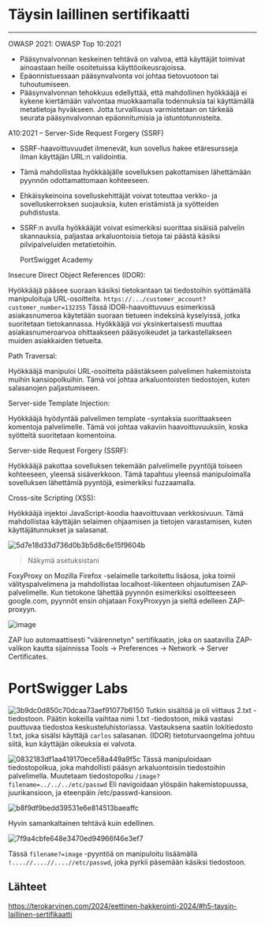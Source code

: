 # Täysin laillinen sertifikaatti
--------


OWASP 2021: OWASP Top 10:2021

- Pääsynvalvonnan keskeinen tehtävä on valvoa, että käyttäjät toimivat ainoastaan heille osoitetuissa käyttöoikeusrajoissa. 
- Epäonnistuessaan pääsynvalvonta voi johtaa tietovuotoon tai tuhoutumiseen.
- Pääsynvalvonnan tehokkuus edellyttää, että mahdollinen hyökkääjä ei kykene kiertämään valvontaa muokkaamalla todennuksia tai käyttämällä metatietoja hyväkseen. Jotta turvallisuus varmistetaan on tärkeää seurata pääsynvalvonnan epäonnitumisia ja istuntotunnisteita.


A10:2021 – Server-Side Request Forgery (SSRF)


- SSRF-haavoittuvuudet ilmenevät, kun sovellus hakee etäresursseja ilman käyttäjän URL:n validointia.
- Tämä mahdollistaa hyökkääjälle sovelluksen pakottamisen lähettämään pyynnön odottamattomaan kohteeseen.
- Ehkäisykeinoina sovelluskehittäjät voivat toteuttaa verkko- ja sovelluskerroksen suojauksia, kuten eristämistä ja syötteiden puhdistusta.
- SSRF:n avulla hyökkääjät voivat esimerkiksi suorittaa sisäisiä palvelin skannauksia, paljastaa arkaluontoisia tietoja tai päästä käsiksi pilvipalveluiden metatietoihin.

  PortSwigget Academy

Insecure Direct Object References (IDOR):

Hyökkääjä pääsee suoraan käsiksi tietokantaan tai tiedostoihin syöttämällä manipuloituja URL-osoitteita.
`https://.../customer_account?customer_number=132355`
Tässä IDOR-haavoittuvuus esimerkissä asiakasnumeroa käytetään suoraan tietueen indeksinä kyselyissä, jotka suoritetaan tietokannassa. Hyökkääjä voi yksinkertaisesti muuttaa asiakasnumeroarvoa ohittaakseen pääsyoikeudet ja tarkastellakseen muiden asiakkaiden tietueita.


Path Traversal:

Hyökkääjä manipuloi URL-osoitteita päästäkseen palvelimen hakemistoista muihin kansiopolkuihin.
Tämä voi johtaa arkaluontoisten tiedostojen, kuten salasanojen paljastumiseen.

Server-side Template Injection:

Hyökkääjä hyödyntää palvelimen template -syntaksia suorittaakseen komentoja palvelimelle.
Tämä voi johtaa vakaviin haavoittuvuuksiin, koska syötteitä suoritetaan komentoina.

Server-side Request Forgery (SSRF):

Hyökkääjä pakottaa sovelluksen tekemään palvelimelle pyyntöjä toiseen kohteeseen, yleensä sisäverkkoon.
Tämä tapahtuu yleensä manipuloimalla sovelluksen lähettämiä pyyntöjä, esimerkiksi fuzzaamalla.

Cross-site Scripting (XSS):


Hyökkääjä injektoi JavaScript-koodia haavoittuvaan verkkosivuun.
Tämä mahdollistaa käyttäjän selaimen ohjaamisen ja tietojen varastamisen, kuten käyttäjätunnukset ja salasanat.



![5d7e18d33d736d0b3b5d8c6e15f9604b](https://github.com/Vanam0/tunkeutumistestaus/assets/122449444/8c4f2ec7-385b-46df-9dd2-49c5c6e029c5)



> Näkymä asetuksistani



FoxyProxy on Mozilla Firefox -selaimelle tarkoitettu lisäosa, joka toimii välityspalvelimena ja mahdollistaa localhost-liikenteen ohjautumisen ZAP-palvelimelle.
Kun tietokone lähettää pyynnön esimerkiksi osoitteeseen google.com, pyynnöt ensin ohjataan FoxyProxyyn ja sieltä edelleen ZAP-proxyyn.

![image](https://github.com/Vanam0/tunkeutumistestaus/assets/122449444/50a7af26-b733-4f80-a22a-018e89de3d95)


ZAP luo automaattisesti "väärennetyn" sertifikaatin, joka on saatavilla ZAP-valikon kautta sijainnissa Tools -> Preferences -> Network -> Server Certificates.


# PortSwigger Labs
![3b9dc0d850c70dcaa73aef91077b6150](https://github.com/Vanam0/tunkeutumistestaus/assets/122449444/620e1339-ccfd-465a-8720-9e3fcf803bc9)
Tutkin sisältöä ja oli viittaus 2.txt -tiedostoon. Päätin kokeilla vaihtaa nimi 1.txt -tiedostoon, mikä vastasi puuttuvaa tiedostoa keskusteluhistoriassa.
Vastauksena saatiin lokitiedosto 1.txt, joka sisälsi käyttäjä `carlos` salasanan.
(IDOR) tietoturvaongelma johtuu siitä, kun käyttäjän oikeuksia ei valvota.

![0832183df1aa419170ece58a449a9f5c](https://github.com/Vanam0/tunkeutumistestaus/assets/122449444/65f89fcb-8460-45a8-b77d-ef57ddc9f5c6)
Tässä manipuloidaan tiedostopolkua, joka mahdollisti pääsyn arkaluontoisiin tiedostoihin palvelimella. 
Muutetaam tiedostopolku `/image?filename=../../../etc/passwd`
Eli navigoidaan ylöspäin hakemistopuussa, juurikansioon, ja eteenpäin /etc/passwd-kansioon.

![b8f9df9bedd39531e6e814513baeaffc](https://github.com/Vanam0/tunkeutumistestaus/assets/122449444/13cde8c4-b674-4a38-ac8e-cc3e10b4f31c)

Hyvin samankaltainen tehtävä kuin edellinen.

![7f9a4cbfe648e3470ed94966f46e3ef7](https://github.com/Vanam0/tunkeutumistestaus/assets/122449444/8b2f2594-8b70-406e-9ef5-a0b368a7d424)

Tässä `filename?=image` -pyyntöä on manipuloitu lisäämällä `!....//....//....//etc/passwd`, joka pyrkii päsemään käsiksi tiedostoon.

## Lähteet

https://terokarvinen.com/2024/eettinen-hakkerointi-2024/#h5-taysin-laillinen-sertifikaatti

